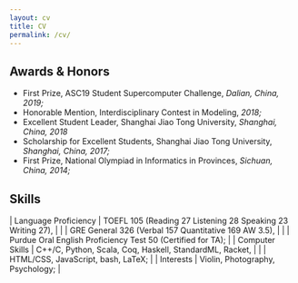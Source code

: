 ```yaml
---
layout: cv
title: CV
permalink: /cv/
---
```


## Awards & Honors

- First Prize, ASC19 Student Supercomputer Challenge, _Dalian, China, 2019;_
- Honorable Mention, Interdisciplinary Contest in Modeling, _2018;_
- Excellent Student Leader, Shanghai Jiao Tong University, _Shanghai, China, 2018_
- Scholarship for Excellent Students, Shanghai Jiao Tong University, _Shanghai, China, 2017;_
- First Prize, National Olympiad in Informatics in Provinces, _Sichuan, China, 2014;_

## Skills

| Language Proficiency | TOEFL 105 (Reading 27 Listening 28 Speaking 23 Writing 27), |
|                      | GRE General 326 (Verbal 157 Quantitative 169 AW 3.5),       |
|                      | Purdue Oral English Proficiency Test 50 (Certified for TA); |
| Computer Skills      | C++/C, Python, Scala, Coq, Haskell, StandardML, Racket,     |
|                      | HTML/CSS, JavaScript, bash, LaTeX;                          |
| Interests            | Violin, Photography, Psychology;                            |